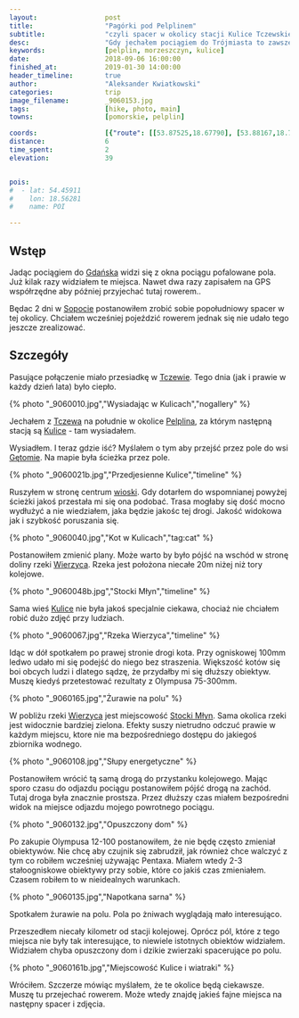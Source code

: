 ```yaml
---
layout:                 post
title:                  "Pagórki pod Pelplinem"
subtitle:               "czyli spacer w okolicy stacji Kulice Tczewskie"
desc:                   "Gdy jechałem pociągiem do Trójmiasta to zawsze mnie ciekawiły okolice Morzeszczyna i Pelplina. Będąc teraz w Sopocie postanowiłem zrobić sobie krótki spacer tam. Niestety ale widoki z pociągu były ładniejsze niż podczas spaceru."
keywords:               [pelplin, morzeszczyn, kulice]
date:                   2018-09-06 16:00:00
finished_at:            2019-01-30 14:00:00
header_timeline:        true
author:                 "Aleksander Kwiatkowski"
categories:             trip
image_filename:         _9060153.jpg
tags:                   [hike, photo, main]
towns:                  [pomorskie, pelplin]

coords:                 [{"route": [[53.87525,18.67790], [53.88167,18.70648]], "type": "hike"}]
distance:               6
time_spent:             2
elevation:              39


pois:
#  - lat: 54.45911
#    lon: 18.56281
#    name: POI

---
```


[wiki-gdansk]: https://pl.wikipedia.org/wiki/Gda%C5%84sk
[wiki-sopot]: https://pl.wikipedia.org/wiki/Sopot
[wiki-tczew]: https://pl.wikipedia.org/wiki/Tczew
[wiki-pelplin]: https://pl.wikipedia.org/wiki/Pelplin
[wiki-kulice]: https://pl.wikipedia.org/wiki/Kulice_(wojew%C3%B3dztwo_pomorskie)
[wiki-getomie]: https://pl.wikipedia.org/wiki/G%C4%99tomie
[wiki-wierzyca-rzeka]: https://pl.wikipedia.org/wiki/Wierzyca
[wiki-stocki-mlyn]: https://pl.wikipedia.org/wiki/Stocki_M%C5%82yn

## Wstęp

Jadąc pociągiem do [Gdańska][wiki-gdansk] widzi się z okna pociągu pofalowane pola.
Już kilak razy widziałem te miejsca. Nawet dwa razy zapisałem na GPS współrzędne
aby później przyjechać tutaj rowerem..

Będac 2 dni w [Sopocie][wiki-sopot] postanowiłem zrobić sobie popołudniowy spacer
w tej okolicy. Chciałem wcześniej pojeździć rowerem jednak się nie udało
tego jeszcze zrealizować.

## Szczegóły

Pasujące połączenie miało przesiadkę w [Tczewie][wiki-tczew]. Tego dnia (jak i
prawie w każdy dzień lata) było ciepło.

{% photo "\_9060010.jpg","Wysiadając w Kulicach","nogallery" %}

Jechałem z [Tczewa][wiki-tczew] na południe w okolice [Pelplina][wiki-pelplin],
za którym następną stacją są [Kulice][wiki-kulice] - tam wysiadałem.

Wysiadłem. I teraz gdzie iść? Myślałem o tym aby przejść przez pole do wsi
[Gętomie][wiki-getomie]. Na mapie była ścieżka przez pole.

{% photo "\_9060021b.jpg","Przedjesienne Kulice","timeline" %}

Ruszyłem w stronę centrum [wioski][wiki-kulice].
Gdy dotarłem do wspomnianej powyżej ścieżki
jakoś przestała mi się ona podobać. Trasa mogłaby się dość mocno wydłużyć a nie
wiedziałem, jaka będzie jakośc tej drogi. Jakość widokowa jak i szybkość
poruszania się.

{% photo "\_9060040.jpg","Kot w Kulicach","tag:cat" %}

Postanowiłem zmienić plany. Może warto by było pójść na wschód w stronę doliny
rzeki [Wierzyca][wiki-wierzyca-rzeka]. Rzeka jest położona niecałe 20m
niżej niż tory kolejowe.

{% photo "\_9060048b.jpg","Stocki Młyn","timeline" %}

Sama wieś [Kulice][wiki-kulice] nie była jakoś specjalnie ciekawa, chociaż
nie chciałem robić dużo zdjęć przy ludziach.

{% photo "\_9060067.jpg","Rzeka Wierzyca","timeline" %}

Idąc w dół spotkałem po prawej stronie drogi kota. Przy ogniskowej 100mm
ledwo udało mi się podejść do niego bez straszenia. Większość kotów się boi obcych
ludzi i dlatego sądzę, że przydałby mi się dłuższy obiektyw. Muszę kiedyś
przetestować rezultaty z Olympusa 75-300mm.

{% photo "\_9060165.jpg","Żurawie na polu" %}

W pobliżu rzeki [Wierzyca][wiki-wierzyca-rzeka] jest miejscowość [Stocki Młyn][wiki-stocki-mlyn].
Sama okolica rzeki jest widocznie bardziej zielona. Efekty suszy nietrudno
odczuć prawie w każdym miejscu, ktore nie ma bezpośredniego dostępu do
jakiegoś zbiornika wodnego.

{% photo "\_9060108.jpg","Słupy energetyczne" %}

Postanowiłem wrócić tą samą drogą do przystanku kolejowego.
Mając sporo czasu do odjazdu pociągu postanowiłem pójść drogą na zachód.
Tutaj droga była znacznie prostsza. Przez dłuższy czas miałem bezpośredni
widok na miejsce odjazdu mojego powrotnego pociągu.

{% photo "\_9060132.jpg","Opuszczony dom" %}

Po zakupie Olympusa 12-100 postanowiłem, że nie będę często zmieniał obiektywów.
Nie chcę aby czujnik się zabrudził, jak również chce walczyć z tym co robiłem wcześniej
używając Pentaxa. Miałem wtedy 2-3 stałoogniskowe obiektywy przy sobie,
które co jakiś czas zmieniałem. Czasem robiłem to w nieidealnych warunkach.

{% photo "\_9060135.jpg","Napotkana sarna" %}

Spotkałem żurawie na polu. Pola po żniwach wyglądają mało interesująco.

Przeszedłem niecały kilometr od stacji kolejowej. Oprócz pól, które z tego miejsca nie były
tak interesujące, to niewiele istotnych obiektów widziałem.
Widziałem chyba opuszczony dom i dzikie zwierzaki spacerujące po polu.

{% photo "\_9060161b.jpg","Miejscowość Kulice i wiatraki" %}

Wróciłem. Szczerze mówiąc myślałem, że te okolice będą ciekawsze.
Muszę tu przejechać rowerem. Może wtedy znajdę jakieś fajne miejsca
na następny spacer i zdjęcia.
